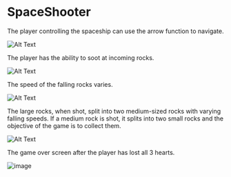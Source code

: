 # SpaceShooter
The player controlling the spaceship can use the arrow function to navigate.

![Alt Text](https://i.gyazo.com/b337cbe488c5c9959aef7a5b0f42c301.gif)

The player has the ability to soot at incoming rocks.

![Alt Text](https://i.gyazo.com/9ac516caf982a992df78821e7cf16bfd.gif)

The speed of the falling rocks varies.

![Alt Text](https://i.gyazo.com/7c169ecbd62037fcfd455cfe9efd6655.gif)

The large rocks, when shot, split into two medium-sized rocks with varying falling speeds. If a medium rock is shot, it splits into two small rocks and the objective of the game is to collect them.

![Alt Text](https://i.gyazo.com/61c4ec779ab0c8ca3ff17943a8952150.gif)

The game over screen after the player has lost all 3 hearts.

![image](https://user-images.githubusercontent.com/54373272/186045312-b3f4b183-28e1-45ac-97f7-80f68975ac4c.png)

